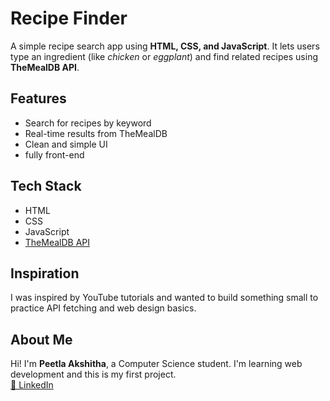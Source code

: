 # Recipe Finder
A simple recipe search app using **HTML, CSS, and JavaScript**. It lets users type an ingredient (like *chicken* or *eggplant*) and find related recipes using **TheMealDB API**.
## Features
- Search for recipes by keyword
- Real-time results from TheMealDB
- Clean and simple UI
- fully front-end
## Tech Stack
- HTML
- CSS
- JavaScript
- [TheMealDB API](https://www.themealdb.com/)
## Inspiration
I was inspired by YouTube tutorials and wanted to build something small to practice API fetching and web design basics.
## About Me
Hi! I'm **Peetla Akshitha**, a Computer Science student. I'm learning web development and this is my first project.  
[🔗 LinkedIn](https://www.linkedin.com/in/peetlaakshitha/)
